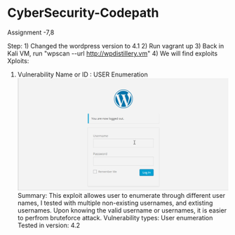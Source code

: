 # CyberSecurity-Codepath

Assignment -7,8

Step: 1) Changed the wordpress version to 4.1
      2) Run vagrant up
      3) Back in Kali VM, run "wpscan --url http://wpdistillery.vm"
      4) We will find exploits
Xploits:

1) Vulnerability Name or ID : USER Enumeration
![](ue.gif)
Summary: This exploit allowes user to enumerate through different user names, I tested with multiple non-existing usernames, and extisting usernames. Upon knowing the valid username or usernames, it is easier to perfrom bruteforce attack.
Vulnerability types: User enumeration
Tested in version: 4.2



 
